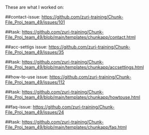 These are what I worked on:

##contact-issue: https://github.com/zuri-training/Chunk-File_Proj_team_49/issues/101

##task: https://github.com/zuri-training/Chunk-File_Proj_team_49/blob/main/templates/chunkapp/contact.html


##acc-settigs issue: https://github.com/zuri-training/Chunk-File_Proj_team_49/issues/35

##task: https://github.com/zuri-training/Chunk-File_Proj_team_49/blob/main/templates/chunkapp/accsettings.html


##how-to-use issue: https://github.com/zuri-training/Chunk-File_Proj_team_49/issues/112

##task: https://github.com/zuri-training/Chunk-File_Proj_team_49/blob/main/templates/chunkapp/howtouse.html


##faq-issue: https://github.com/zuri-training/Chunk-File_Proj_team_49/issues/24

##task: https://github.com/zuri-training/Chunk-File_Proj_team_49/blob/main/templates/chunkapp/faq.html
